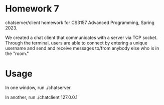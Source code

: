 # Homework 7

chatserver/client homework for CS3157 Advanced Programming, Spring 2023. 

We created a chat client that communicates with a server via TCP socket. Through the terminal, users are able to connect by entering a unique username and send and receive messages to/from anybody else who is in the "room." 

# Usage
In one window, run
./chatserver <port-number>

In another, run
./chatclient 127.0.0.1 <port-number>
